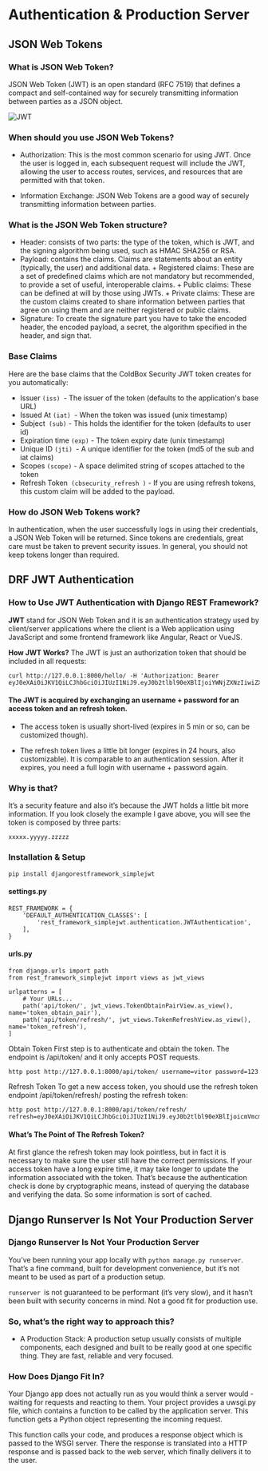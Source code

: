 # Authentication & Production Server

## JSON Web Tokens

### What is JSON Web Token?
JSON Web Token (JWT) is an open standard (RFC 7519) that defines a compact and self-contained way for securely transmitting information between parties as a JSON object. 


![JWT](https://gblobscdn.gitbook.com/assets%2F-LA-UVvPgjhMENW3Vxyw%2F-LpZZoszqNqEzfdT29s8%2F-LpZaLsJhjTiD7hZRuxv%2FWhy-Cant-I-Just-Send-JWTs-Without-OAuth-JWT.png?alt=media&token=1225e452-e1c1-4e16-8d12-94ca93f04633)

### When should you use JSON Web Tokens?

+ Authorization: This is the most common scenario for using JWT. Once the user is logged in, each subsequent request will include the JWT, allowing the user to access routes, services, and resources that are permitted with that token.

+ Information Exchange: JSON Web Tokens are a good way of securely transmitting information between parties.

### What is the JSON Web Token structure?

+ Header: consists of two parts: the type of the token, which is JWT, and the signing algorithm being used, such as HMAC SHA256 or RSA.
+ Payload:  contains the claims. Claims are statements about an entity (typically, the user) and additional data. 
       +  Registered claims: These are a set of predefined claims which are not mandatory but recommended, to provide a set of useful, interoperable claims.
       +  Public claims: These can be defined at will by those using JWTs. 
       +  Private claims: These are the custom claims created to share information between parties that agree on using them and are neither registered or public claims.
+ Signature: To create the signature part you have to take the encoded header, the encoded payload, a secret, the algorithm specified in the header, and sign that.



### Base Claims


  Here are the base claims that the ColdBox Security JWT token creates for you automatically:
+ Issuer `(iss) `- The issuer of the token (defaults to the application's base URL)
+ Issued At `(iat) `- When the token was issued (unix timestamp)
+ Subject` (sub)` - This holds the identifier for the token (defaults to user id)
+ Expiration time `(exp)` - The token expiry date (unix timestamp)
+ Unique ID `(jti) `- A unique identifier for the token (md5 of the sub and iat claims)
+ Scopes `(scope)` - A space delimited string of scopes attached to the token
+ Refresh Token` (cbsecurity_refresh )` - If you are using refresh tokens, this custom claim will be added to the payload.

### How do JSON Web Tokens work?


In authentication, when the user successfully logs in using their credentials, a JSON Web Token will be returned. Since tokens are credentials, great care must be taken to prevent security issues. In general, you should not keep tokens longer than required.



## DRF JWT Authentication

### How to Use JWT Authentication with Django REST Framework?

**JWT** stand for JSON Web Token and it is an authentication strategy used by client/server applications where the client is a Web application using JavaScript and some frontend framework like Angular, React or VueJS.

**How JWT Works?**
The JWT is just an authorization token that should be included in all requests: 
```
curl http://127.0.0.1:8000/hello/ -H 'Authorization: Bearer eyJ0eXAiOiJKV1QiLCJhbGciOiJIUzI1NiJ9.eyJ0b2tlbl90eXBlIjoiYWNjZXNzIiwiZXhwIjoxNTQzODI4NDMxLCJqdGkiOiI3ZjU5OTdiNzE1MGQ0NjU3OWRjMmI0OTE2NzA5N2U3YiIsInVzZXJfaWQiOjF9.Ju70kdcaHKn1Qaz8H42zrOYk0Jx9kIckTn9Xx7vhikY'
```


#### The JWT is acquired by exchanging an username + password for an access token and an refresh token.

+ The access token is usually short-lived (expires in 5 min or so, can be customized though).

+ The refresh token lives a little bit longer (expires in 24 hours, also customizable). It is comparable to an authentication session. After it expires, you need a full login with username + password again.


### Why is that?

It’s a security feature and also it’s because the JWT holds a little bit more information. If you look closely the example I gave above, you will see the token is composed by three parts:

`xxxxx.yyyyy.zzzzz`

### Installation & Setup

`pip install djangorestframework_simplejwt`

#### settings.py
```
REST_FRAMEWORK = {
    'DEFAULT_AUTHENTICATION_CLASSES': [
        'rest_framework_simplejwt.authentication.JWTAuthentication',
    ],
}
```
#### urls.py
```
from django.urls import path
from rest_framework_simplejwt import views as jwt_views

urlpatterns = [
    # Your URLs...
    path('api/token/', jwt_views.TokenObtainPairView.as_view(), name='token_obtain_pair'),
    path('api/token/refresh/', jwt_views.TokenRefreshView.as_view(), name='token_refresh'),
]

```
Obtain Token
First step is to authenticate and obtain the token. The endpoint is /api/token/ and it only accepts POST requests.

`http post http://127.0.0.1:8000/api/token/ username=vitor password=123`

Refresh Token
To get a new access token, you should use the refresh token endpoint /api/token/refresh/ posting the refresh token:


```
http post http://127.0.0.1:8000/api/token/refresh/ refresh=eyJ0eXAiOiJKV1QiLCJhbGciOiJIUzI1NiJ9.eyJ0b2tlbl90eXBlIjoicmVmcmVzaCIsImV4cCI6MTU0NTMwODIyMiwianRpIjoiNzAyOGFlNjc0ZTdjNDZlMDlmMzUwYjg3MjU1NGUxODQiLCJ1c2VyX2lkIjoxfQ.Md8AO3dDrQBvWYWeZsd_A1J39z6b6HEwWIUZ7ilOiPE
```


#### What’s The Point of The Refresh Token?


At first glance the refresh token may look pointless, but in fact it is necessary to make sure the user still have the correct permissions. If your access token have a long expire time, it may take longer to update the information associated with the token. That’s because the authentication check is done by cryptographic means, instead of querying the database and verifying the data. So some information is sort of cached.

## Django Runserver Is Not Your Production Server


### Django Runserver Is Not Your Production Server

You’ve been running your app locally with `python manage.py runserver`.
That’s a fine command, built for development convenience, but it’s not meant to be used as part of a production setup.

`runserver `is not guaranteed to be performant (it’s very slow), and it hasn’t been built with security concerns in mind. Not a good fit for production use.

### So, what’s the right way to approach this?

+ A Production Stack: A production setup usually consists of multiple components, each designed and built to be really good at one specific thing. They are fast, reliable and very focused.


 ### How Does Django Fit In?
 
 Your Django app does not actually run as you would think a server would - waiting for requests and reacting to them. Your project provides a uwsgi.py file, which contains a function to be called by the application server. This function gets a Python object representing the incoming request.

This function calls your code, and produces a response object which is passed to the WSGI server. There the response is translated into a HTTP response and is passed back to the web server, which finally delivers it to the user.
